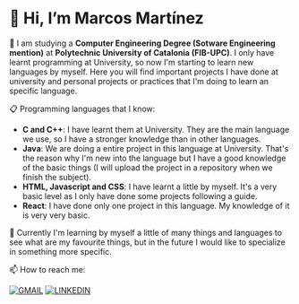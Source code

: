 # 👋 Hi, I’m Marcos Martínez
  
👤 I am studying a <strong style="font-weight: 500px;">**Computer Engineering Degree (Sotware Engineering mention)**</strong> at **Polytechnic University of Catalonia (FIB-UPC)**. I only have learnt programming at University, so now I'm starting to learn new languages by myself. Here you will find important projects I have done at university and personal projects or practices that I'm doing to learn an specific language.

📋 Programming languages that I know:
- **C and C++**: I have learnt them at University. They are the main language we use, so I have a stronger knowledge than in other languages.
- **Java**: We are doing a entire project in this language at University. That's the reason why I'm new into the language but I have a good knowledge of the basic things (I will upload the project in a repository when we finish the subject).
- **HTML, Javascript and CSS**: I have learnt a little by myself. It's a very basic level as I only have done some projects following a guide.
- **React**: I have done only one project in this language. My knowledge of it is very very basic.

👀 Currently I'm learning by myself a little of many things and languages to see what are my favourite things, but in the future I would like to specialize in something more specific. 
 
 📫 How to reach me:
 
[![GMAIL](https://img.icons8.com/?size=100&id=P7UIlhbpWzZm&format=png&color=000000)](mailto:marcosmmartinez12@gmail.com)
[![LINKEDIN](https://img.icons8.com/?size=100&id=13930&format=png&color=000000)](https://www.linkedin.com/in/marcos-mart%C3%ADnez-mart%C3%ADnez-077603271/)
<!---
marcosmm12/marcosmm12 is a ✨ special ✨ repository because its `README.md` (this file) appears on your GitHub profile.
You can click the Preview link to take a look at your changes.
--->
